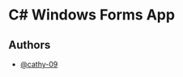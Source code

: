 C# Windows Forms App
==========================================================================================================================================

## Authors

- [@cathy-09](https://github.com/cathy-09)
